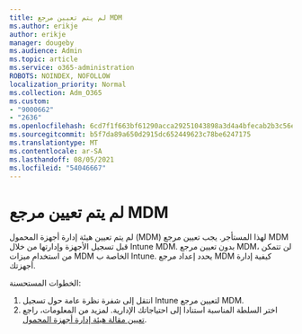 ```yaml
---
title: لم يتم تعيين مرجع MDM
ms.author: erikje
author: erikje
manager: dougeby
ms.audience: Admin
ms.topic: article
ms.service: o365-administration
ROBOTS: NOINDEX, NOFOLLOW
localization_priority: Normal
ms.collection: Adm_O365
ms.custom:
- "9000662"
- "2636"
ms.openlocfilehash: 6cd7f1f663bf61290acca29251043898a3d4a4bfecab2b3c56eeb3207e8ccf9d
ms.sourcegitcommit: b5f7da89a650d2915dc652449623c78be6247175
ms.translationtype: MT
ms.contentlocale: ar-SA
ms.lasthandoff: 08/05/2021
ms.locfileid: "54046667"
---
```

# <a name="your-mdm-authority-is-not-set"></a>لم يتم تعيين مرجع MDM

لم يتم تعيين هيئة إدارة أجهزة المحمول (MDM) لهذا المستأجر. يجب تعيين مرجع MDM قبل تسجيل الأجهزة وإدارتها من خلال Intune MDM. بدون تعيين مرجع MDM، لن تتمكن من استخدام ميزات MDM الخاصة ب Intune. يحدد إعداد مرجع MDM كيفية إدارة أجهزتك.

الخطوات المستحسنة:
1. انتقل إلى شفرة نظرة عامة حول تسجيل Intune لتعيين مرجع MDM.
2. اختر السلطة المناسبة استنادا إلى احتياجاتك الإدارية. لمزيد من المعلومات، راجع [تعيين مقالة هيئة إدارة أجهزة المحمول](https://docs.microsoft.com/intune/mdm-authority-set).